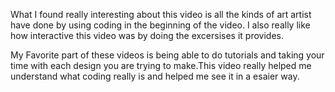 What I found really interesting about this video is all the kinds of art artist have done by using coding in the
beginning of the video. I also really like how interactive this video was by doing the excersises it provides. 

My Favorite part of these videos is being able to do tutorials and taking your time with each design you are 
trying to make.This video really helped me understand what coding really is and helped me see it in a esaier way.
